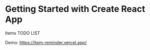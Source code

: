 # Getting Started with Create React App


Items TODO LIST 

Demo:
https://item-reminder.vercel.app/
